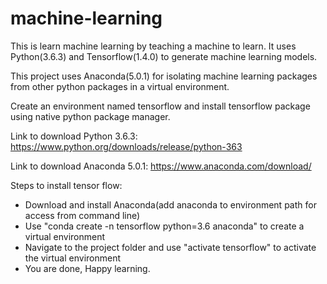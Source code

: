 # machine-learning
This is learn machine learning by teaching a machine to learn. It uses Python(3.6.3) and Tensorflow(1.4.0) to generate machine learning models.

This project uses Anaconda(5.0.1) for isolating machine learning packages from other python packages in a virtual environment.

Create an environment named tensorflow and install tensorflow package using native python package manager.

Link to download Python 3.6.3: https://www.python.org/downloads/release/python-363

Link to download Anaconda 5.0.1: https://www.anaconda.com/download/

Steps to install tensor flow:
-   Download and install Anaconda(add anaconda to environment path for access from command line)
-   Use "conda create -n tensorflow python=3.6 anaconda" to create a virtual environment
-   Navigate to the project folder and use "activate tensorflow" to activate the virtual environment
-   You are done, Happy learning.